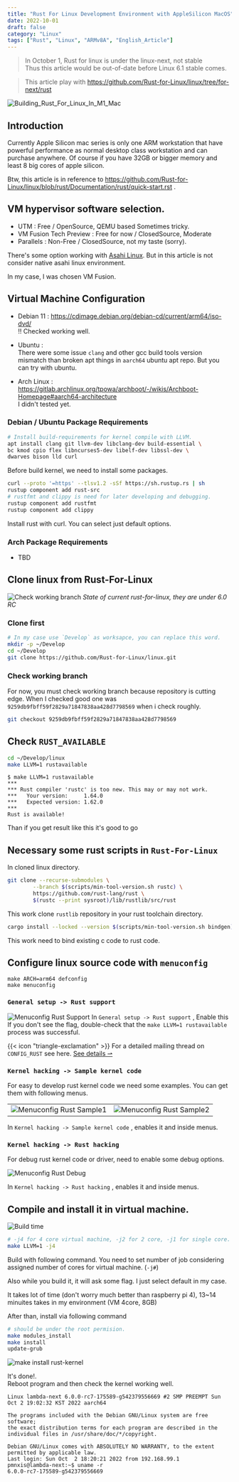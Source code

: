 ```yaml
---
title: "Rust For Linux Development Environment with AppleSilicon MacOS"
date: 2022-10-01
draft: false
category: "Linux"
tags: ["Rust", "Linux", "ARMv8A", "English_Article"]
---
```


> In October 1, Rust for linux is under the linux-next, not stable<br>
> Thus this article would be out-of-date before Linux 6.1 stable comes.

> This article play with https://github.com/Rust-for-Linux/linux/tree/for-next/rust


![Building_Rust_For_Linux_In_M1_Mac](img/build_in_m1vm/build_rust_linux_in_m1.png)

## Introduction
 Currently Apple Silicon mac series is only one ARM workstation that have powerful performance as normal desktop class workstation and can purchase anywhere.
Of course if you have 32GB or bigger memory and least 8 big cores of apple silicon.

Btw, this article is in reference to https://github.com/Rust-for-Linux/linux/blob/rust/Documentation/rust/quick-start.rst .

## VM hypervisor software selection.
 - UTM : Free / OpenSource, QEMU based Sometimes tricky.
 - VM Fusion Tech Preview : Free for now / ClosedSource, Moderate
 - Parallels : Non-Free / ClosedSource, not my taste (sorry).

There's some option working with [Asahi Linux](https://asahilinux.org/). But in this article is not consider native asahi linux environment.

In my case, I was chosen VM Fusion.

## Virtual Machine Configuration
- Debian 11 : https://cdimage.debian.org/debian-cd/current/arm64/iso-dvd/ <br>
    !! Checked working well.

- Ubuntu : <br>
    There were some issue `clang` and other gcc build tools version mismatch than broken apt things in `aarch64` ubuntu apt repo.
    But you can try with ubuntu.

- Arch Linux : https://gitlab.archlinux.org/tpowa/archboot/-/wikis/Archboot-Homepage#aarch64-architecture <br>
    I didn't tested yet.


### Debian / Ubuntu Package Requirements

```sh
# Install build-requirements for kernel compile with LLVM.
apt install clang git llvm-dev libclang-dev build-essential \
bc kmod cpio flex libncurses5-dev libelf-dev libssl-dev \
dwarves bison lld curl
```
Before build kernel, we need to install some packages.

```sh
curl --proto '=https' --tlsv1.2 -sSf https://sh.rustup.rs | sh
rustup component add rust-src
# rustfmt and clippy is need for later developing and debugging.
rustup component add rustfmt 
rustup component add clippy
```
Install rust with curl. You can select just default options.


### Arch Package Requirements
 - TBD


## Clone linux from Rust-For-Linux 
![Check working branch](img/build_in_m1vm/check_working_branch.png)
_State of current rust-for-linux, they are under 6.0 RC_
### Clone first
```sh
# In my case use `Develop` as worksapce, you can replace this word. 
mkdir -p ~/Develop
cd ~/Develop
git clone https://github.com/Rust-for-Linux/linux.git
```

### Check working branch

For now, you must check working branch because repository is cutting edge.
When I checked good one was `9259db9fbff59f2829a71847838aa428d7798569` when i check roughly.

```sh
git checkout 9259db9fbff59f2829a71847838aa428d7798569
```


## Check `RUST_AVAILABLE`
```sh
cd ~/Develop/linux
make LLVM=1 rustavailable
```

```
$ make LLVM=1 rustavailable
***
*** Rust compiler 'rustc' is too new. This may or may not work.
***   Your version:     1.64.0
***   Expected version: 1.62.0
***
Rust is available!
```
Than if you get result like this it's good to go


## Necessary some rust scripts in `Rust-For-Linux`
In cloned linux directory.
```sh
git clone --recurse-submodules \
        --branch $(scripts/min-tool-version.sh rustc) \
        https://github.com/rust-lang/rust \
        $(rustc --print sysroot)/lib/rustlib/src/rust
```
This work clone `rustlib` repository in your rust toolchain directory.

```sh
cargo install --locked --version $(scripts/min-tool-version.sh bindgen) bindgen
```
This work need to bind existing c code to rust code.


## Configure linux source code with `menuconfig`
```
make ARCH=arm64 defconfig
make menuconfig
```
### `General setup -> Rust support`
![Menuconfig Rust Support](img/build_in_m1vm/menuconfig_rust_in_m1vm_check_rust_support.png)
In `General setup -> Rust support` , Enable this <br>
If you don't see the flag, double-check that the `make LLVM=1 rustavailable` process was successful. <br>

<!--- Some emphasize block with HTML block  -->
<div class="flex px-4 py-2 mb-8 text-base rounded-md bg-primary-100 dark:bg-primary-900">
  <span class="flex items-center ltr:pr-3 rtl:pl-3 text-primary-400">
    {{< icon "triangle-exclamation" >}}
  </span>
  <span class="flex items-center justify-between grow dark:text-neutral-300">
    <span class="prose dark:prose-invert">For a detailed mailing thread on <code id="layout">CONFIG_RUST</code> see here.</span>
    <a href="https://lore.kernel.org/lkml/20220317181032.15436-17-ojeda@kernel.org/" class="px-4 !text-neutral !no-underline rounded-md bg-primary-600 hover:!bg-primary-500 dark:bg-primary-800 dark:hover:!bg-primary-700">
      See details &rharu;
    </a>
  </span>
</div>
<!--- End of the block  -->


### `Kernel hacking -> Sample kernel code`
For easy to develop rust kernel code we need some examples.
You can get them with following menus.

|    |    |
| -- | -- |
| ![Menuconfig Rust Sample1](img/build_in_m1vm/menuconfig_rust_in_m1vm_example_add1.png) | ![Menuconfig Rust Sample2](img/build_in_m1vm/menuconfig_rust_in_m1vm_example_add2.png) |

In `Kernel hacking -> Sample kernel code` , enables it and inside menus.

### `Kernel hacking -> Rust hacking`
For debug rust kernel code or driver, need to enable some debug options.

![Menuconfig Rust Debug](img/build_in_m1vm/menuconfig_rust_in_m1vm_debug.png)

In `Kernel hacking -> Rust hacking` , enables it and inside menus.


## Compile and install it in virtual machine.

![Build time](img/build_in_m1vm/build_make_LLVM.png)

```sh
# -j4 for 4 core virtual machine, -j2 for 2 core, -j1 for single core.
make LLVM=1 -j4
```
Build with following command. You need to set number of job considering assigned number of cores for virtual machine. (`-j#`)

Also while you build it, it will ask some flag. I just select default in my case.

It takes lot of time (don't worry much better than raspberry pi 4), 13~14 minuites takes in my environment (VM 4core, 8GB)

After than, install via following command
```sh
# should be under the root permision.
make modules_install
make install
update-grub
```
![make install rust-kernel](img/build_in_m1vm/make_install.png)

It's done!. <br>
Reboot program and then check the kernel working well.


```
Linux lambda-next 6.0.0-rc7-175589-g542379556669 #2 SMP PREEMPT Sun Oct 2 19:02:32 KST 2022 aarch64

The programs included with the Debian GNU/Linux system are free software;
the exact distribution terms for each program are described in the
individual files in /usr/share/doc/*/copyright.

Debian GNU/Linux comes with ABSOLUTELY NO WARRANTY, to the extent
permitted by applicable law.
Last login: Sun Oct  2 18:20:21 2022 from 192.168.99.1
pmnxis@lambda-next:~$ uname -r
6.0.0-rc7-175589-g542379556669
```
